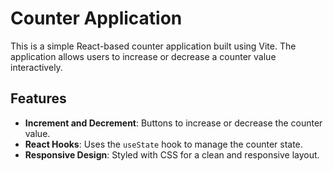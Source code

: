 # Counter Application

This is a simple React-based counter application built using Vite. The application allows users to increase or decrease a counter value interactively.

## Features

- **Increment and Decrement**: Buttons to increase or decrease the counter value.
- **React Hooks**: Uses the `useState` hook to manage the counter state.
- **Responsive Design**: Styled with CSS for a clean and responsive layout.